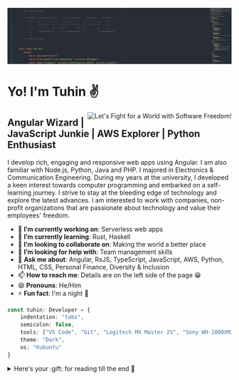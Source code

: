 [![Tensai Sensei](images/hero.png)](https://tuhinkarmakar.me)

# Yo! I'm Tuhin ✌️

<a href="https://my.fsf.org/join">
	<img align="right" src="https://static.fsf.org/nosvn/appeal2020/spring/1-world.png" alt="Let's Fight for a World with Software Freedom!">
</a>

## Angular Wizard | JavaScript Junkie | AWS Explorer | Python Enthusiast
I develop rich, engaging and responsive web apps using Angular. I am also familiar with Node.js, Python, Java and PHP. I majored in Electronics & Communication Engineering. During my years at the university, I developed a keen interest towards computer programming and embarked on a self-learning journey. I strive to stay at the bleeding edge of technology and explore the latest advances. I am interested to work with companies, non-profit organizations that are passionate about technology and value their employees' freedom. 

- 🔭 **I’m currently working on**: Serverless web apps
- 🌱 **I’m currently learning**: Rust, Haskell
- 👯 **I’m looking to collaborate on**: Making the world a better place
- 🤔 **I’m looking for help with**: Team management skills
- 💬 **Ask me about**: Angular, RxJS, TypeScript, JavaScript, AWS, Python, HTML, CSS, Personal Finance, Diversity & Inclusion
- 📫 **How to reach me**: Details are on the left side of the page :grin:
- 😄 **Pronouns**: He/Him
- ⚡ **Fun fact**: I'm a night :owl:

```typescript
const tuhin: Developer = {
    indentation: "tabs",
    semicolon: false,
    tools: ["VS Code", "Git", "Logitech MX Master 2S", "Sony WH-1000XM3", "RHA MA650 Wireless"],
    theme: "Dark",
    os: "Kubuntu"
}
```

<details>
	<summary>Here's your :gift: for reading till the end 🤗</summary>

Brian Kernighan
> Everyone knows that debugging is twice as hard as writing a program in the first place.
> So if you're as clever as you can be when you write it, how will you ever debug it?

Dennis Ritchie
> Unix is basically a simple operating system, but you have to be a genius to understand the simplicity.

Phil Karlton
> There are only two hard things in Computer Science: cache invalidation and naming things.
</details>
